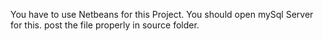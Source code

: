 You have to use Netbeans for this Project.
You should open mySql Server for this.
post the file properly in source folder.
